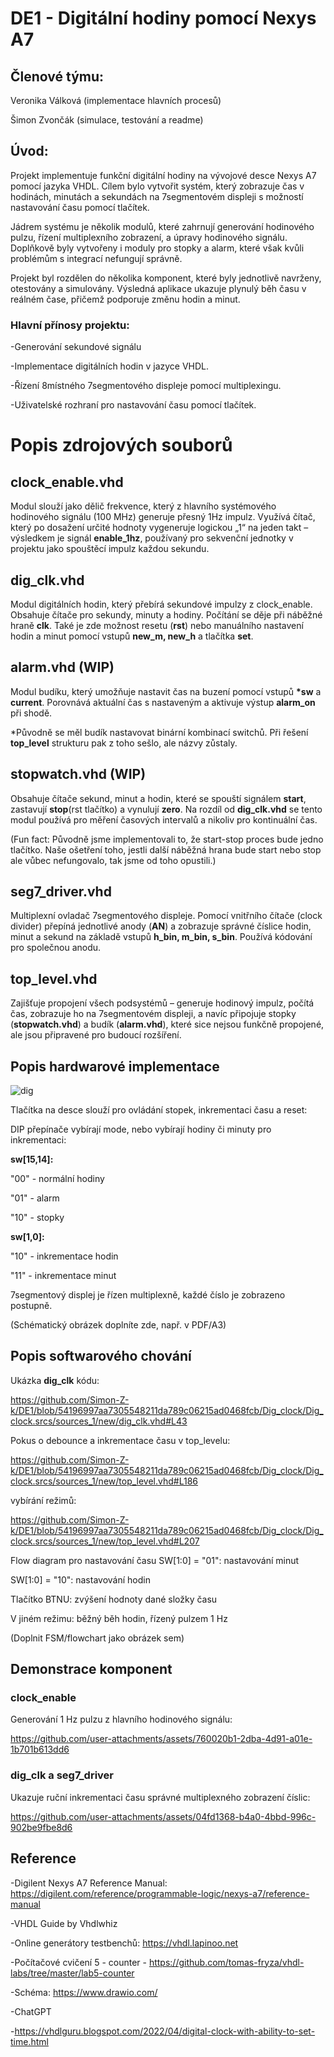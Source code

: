 # DE1 - Digitální hodiny pomocí Nexys A7
## Členové týmu:
Veronika Válková (implementace hlavních procesů)

Šimon Zvončák (simulace, testování a readme)

## Úvod:
Projekt implementuje funkční digitální hodiny na vývojové desce Nexys A7 pomocí jazyka VHDL. Cílem bylo vytvořit systém, který zobrazuje čas v hodinách, minutách a sekundách na 7segmentovém displeji s možností nastavování času pomocí tlačítek.

Jádrem systému je několik modulů, které zahrnují generování hodinového pulzu, řízení multiplexního zobrazení, a úpravy hodinového signálu. Doplňkově byly vytvořeny i moduly pro stopky a alarm, které však kvůli problémům s integrací nefungují správně. 

Projekt byl rozdělen do několika komponent, které byly jednotlivě navrženy, otestovány a simulovány. Výsledná aplikace ukazuje plynulý běh času v reálném čase, přičemž podporuje změnu hodin a minut.

### Hlavní přínosy projektu:

-Generování sekundové signálu

-Implementace digitálních hodin v jazyce VHDL.

-Řízení 8místného 7segmentového displeje pomocí multiplexingu.

-Uživatelské rozhraní pro nastavování času pomocí tlačítek.




# Popis zdrojových souborů
## clock_enable.vhd
Modul slouží jako dělič frekvence, který z hlavního systémového hodinového signálu (100 MHz) generuje přesný 1Hz impulz. Využívá čítač, který po dosažení určité hodnoty vygeneruje logickou „1“ na jeden takt – výsledkem je signál __enable_1hz__, používaný pro sekvenční jednotky v projektu jako spouštěcí impulz každou sekundu.

## dig_clk.vhd
Modul digitálních hodin, který přebírá sekundové impulzy z clock_enable. Obsahuje čítače pro sekundy, minuty a hodiny. Počítání se děje při náběžné hraně __clk__. Také je zde možnost resetu (__rst__) nebo manuálního nastavení hodin a minut pomocí vstupů __new_m, new_h__ a tlačítka __set__.

## alarm.vhd (WIP)
Modul budíku, který umožňuje nastavit čas na buzení pomocí vstupů __*sw__ a __current__. Porovnává aktuální čas s nastaveným a aktivuje výstup __alarm_on__ při shodě.

*Původně se měl budík nastavovat binární kombinací switchů. Při řešení __top_level__ strukturu pak z toho sešlo, ale názvy zůstaly.

## stopwatch.vhd (WIP)
Obsahuje čítače sekund, minut a hodin, které se spouští signálem __start__, zastavují __stop__(rst tlačítko) a vynulují __zero__. Na rozdíl od __dig_clk.vhd__ se tento modul používá pro měření časových intervalů a nikoliv pro kontinuální čas.

(Fun fact: Původně jsme implementovali to, že start-stop proces bude jedno tlačítko. Naše ošetření toho, jestli další náběžná hrana bude start nebo stop ale vůbec nefungovalo, tak jsme od toho opustili.)

## seg7_driver.vhd
Multiplexní ovladač 7segmentového displeje. Pomocí vnitřního čítače (clock divider) přepíná jednotlivé anody (__AN__) a zobrazuje správné číslice hodin, minut a sekund na základě vstupů __h_bin, m_bin, s_bin__. Používá kódování pro společnou anodu.

## top_level.vhd
Zajišťuje propojení všech podsystémů – generuje hodinový impulz, počítá čas, zobrazuje ho na 7segmentovém displeji, a navíc připojuje stopky (__stopwatch.vhd__) a budík (__alarm.vhd__), které sice nejsou funkčně propojené, ale jsou připravené pro budoucí rozšíření. 


## Popis hardwarové implementace

![dig](https://github.com/user-attachments/assets/99275c0d-4656-4c4e-a16c-0a627c42846e)

Tlačítka na desce slouží pro ovládání stopek, inkrementaci času a reset:

DIP přepínače vybírají mode, nebo vybírají hodiny či minuty pro inkrementaci:

__sw[15,14]:__ 

"00" - normální hodiny

"01" - alarm

"10" - stopky

__sw[1,0]:__

"10" - inkrementace hodin

"11" - inkrementace minut

7segmentový displej je řízen multiplexně, každé číslo je zobrazeno postupně.

(Schématický obrázek doplníte zde, např. v PDF/A3)

## Popis softwarového chování

Ukázka __dig_clk__ kódu:

https://github.com/Simon-Z-k/DE1/blob/54196997aa7305548211da789c06215ad0468fcb/Dig_clock/Dig_clock.srcs/sources_1/new/dig_clk.vhd#L43

Pokus o debounce a inkrementace času v top_levelu:

https://github.com/Simon-Z-k/DE1/blob/54196997aa7305548211da789c06215ad0468fcb/Dig_clock/Dig_clock.srcs/sources_1/new/top_level.vhd#L186

vybírání režimů:

https://github.com/Simon-Z-k/DE1/blob/54196997aa7305548211da789c06215ad0468fcb/Dig_clock/Dig_clock.srcs/sources_1/new/top_level.vhd#L207


Flow diagram pro nastavování času
SW[1:0] = "01": nastavování minut

SW[1:0] = "10": nastavování hodin

Tlačítko BTNU: zvýšení hodnoty dané složky času

V jiném režimu: běžný běh hodin, řízený pulzem 1 Hz

(Doplnit FSM/flowchart jako obrázek sem)

## Demonstrace komponent
### clock_enable
Generování 1 Hz pulzu z hlavního hodinového signálu:

https://github.com/user-attachments/assets/760020b1-2dba-4d91-a01e-1b701b613dd6


### dig_clk a seg7_driver
Ukazuje ruční inkrementaci času správné multiplexného zobrazení číslic:


https://github.com/user-attachments/assets/04fd1368-b4a0-4bbd-996c-902be9fbe8d6


## Reference

-Digilent Nexys A7 Reference Manual: https://digilent.com/reference/programmable-logic/nexys-a7/reference-manual

-VHDL Guide by Vhdlwhiz

-Online generátory testbenchů: https://vhdl.lapinoo.net

-Počítačové cvičení 5 - counter - https://github.com/tomas-fryza/vhdl-labs/tree/master/lab5-counter

-Schéma: https://www.drawio.com/

-ChatGPT

-https://vhdlguru.blogspot.com/2022/04/digital-clock-with-ability-to-set-time.html




